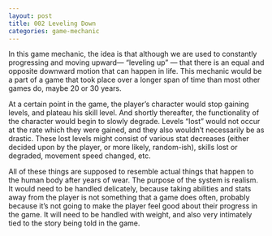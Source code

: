 ```yaml
---
layout: post
title: 002 Leveling Down
categories: game-mechanic
---
```

In this game mechanic, the idea is that although we are used to constantly progressing and moving upward— “leveling up” — that there is an equal and opposite downward motion that can happen in life.  This mechanic would be a part of a game that took place over a longer span of time than most other games do, maybe 20 or 30 years.

At a certain point in the game, the player’s character would stop gaining levels, and plateau his skill level.  And shortly thereafter, the functionality of the character would begin to slowly degrade. Levels “lost” would not occur at the rate which they were gained, and they also wouldn’t necessarily be as drastic.  These lost levels might consist of various stat decreases (either decided upon by the player, or more likely, random-ish), skills lost or degraded, movement speed changed, etc. 

All of these things are supposed to resemble actual things that happen to the human body after years of wear.  The purpose of the system is realism.  It would need to be handled delicately, because taking abilities and stats away from the player is not something that a game does often, probably because it’s not going to make the player feel good about their progress in the game.  It will need to be handled with weight, and also very intimately tied to the story being told in the game.
